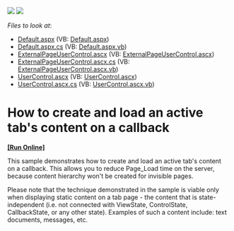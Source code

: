 <!-- default badges list -->
[![](https://img.shields.io/badge/Open_in_DevExpress_Support_Center-FF7200?style=flat-square&logo=DevExpress&logoColor=white)](https://supportcenter.devexpress.com/ticket/details/E10)
[![](https://img.shields.io/badge/📖_How_to_use_DevExpress_Examples-e9f6fc?style=flat-square)](https://docs.devexpress.com/GeneralInformation/403183)
<!-- default badges end -->
<!-- default file list -->
*Files to look at*:

* [Default.aspx](./CS/WebSite/Default.aspx) (VB: [Default.aspx](./VB/WebSite/Default.aspx))
* [Default.aspx.cs](./CS/WebSite/Default.aspx.cs) (VB: [Default.aspx.vb](./VB/WebSite/Default.aspx.vb))
* [ExternalPageUserControl.ascx](./CS/WebSite/ExternalPageUserControl.ascx) (VB: [ExternalPageUserControl.ascx](./VB/WebSite/ExternalPageUserControl.ascx))
* [ExternalPageUserControl.ascx.cs](./CS/WebSite/ExternalPageUserControl.ascx.cs) (VB: [ExternalPageUserControl.ascx.vb](./VB/WebSite/ExternalPageUserControl.ascx.vb))
* [UserControl.ascx](./CS/WebSite/UserControl.ascx) (VB: [UserControl.ascx](./VB/WebSite/UserControl.ascx))
* [UserControl.ascx.cs](./CS/WebSite/UserControl.ascx.cs) (VB: [UserControl.ascx.vb](./VB/WebSite/UserControl.ascx.vb))
<!-- default file list end -->
# How to create and load an active tab's content on a callback
<!-- run online -->
**[[Run Online]](https://codecentral.devexpress.com/e10/)**
<!-- run online end -->


<p>This sample demonstrates how to create and load an active tab's content on a callback. This allows you to reduce Page_Load time on the server, because content hierarchy won't be created for invisible pages.</p><p>Please note that the technique demonstrated in the sample is viable only when displaying static content on a tab page - the content that is state-independent (i.e. not connected with ViewState, ControlState, CallbackState, or any other state). Examples of such a content include: text documents, messages, etc.</p>

<br/>


